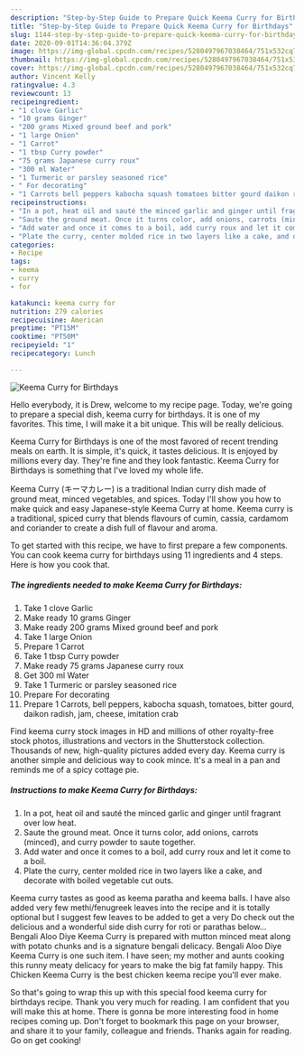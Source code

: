 ```yaml
---
description: "Step-by-Step Guide to Prepare Quick Keema Curry for Birthdays"
title: "Step-by-Step Guide to Prepare Quick Keema Curry for Birthdays"
slug: 1144-step-by-step-guide-to-prepare-quick-keema-curry-for-birthdays
date: 2020-09-01T14:36:04.379Z
image: https://img-global.cpcdn.com/recipes/5280497967038464/751x532cq70/keema-curry-for-birthdays-recipe-main-photo.jpg
thumbnail: https://img-global.cpcdn.com/recipes/5280497967038464/751x532cq70/keema-curry-for-birthdays-recipe-main-photo.jpg
cover: https://img-global.cpcdn.com/recipes/5280497967038464/751x532cq70/keema-curry-for-birthdays-recipe-main-photo.jpg
author: Vincent Kelly
ratingvalue: 4.3
reviewcount: 13
recipeingredient:
- "1 clove Garlic"
- "10 grams Ginger"
- "200 grams Mixed ground beef and pork"
- "1 large Onion"
- "1 Carrot"
- "1 tbsp Curry powder"
- "75 grams Japanese curry roux"
- "300 ml Water"
- "1 Turmeric or parsley seasoned rice"
- " For decorating"
- "1 Carrots bell peppers kabocha squash tomatoes bitter gourd daikon radish jam cheese imitation crab"
recipeinstructions:
- "In a pot, heat oil and sauté the minced garlic and ginger until fragrant over low heat."
- "Saute the ground meat. Once it turns color, add onions, carrots (minced), and curry powder to saute together."
- "Add water and once it comes to a boil, add curry roux and let it come to a boil."
- "Plate the curry, center molded rice in two layers like a cake, and decorate with boiled vegetable cut outs."
categories:
- Recipe
tags:
- keema
- curry
- for

katakunci: keema curry for 
nutrition: 279 calories
recipecuisine: American
preptime: "PT15M"
cooktime: "PT50M"
recipeyield: "1"
recipecategory: Lunch

---
```



![Keema Curry for Birthdays](https://img-global.cpcdn.com/recipes/5280497967038464/751x532cq70/keema-curry-for-birthdays-recipe-main-photo.jpg)

Hello everybody, it is Drew, welcome to my recipe page. Today, we're going to prepare a special dish, keema curry for birthdays. It is one of my favorites. This time, I will make it a bit unique. This will be really delicious.

Keema Curry for Birthdays is one of the most favored of recent trending meals on earth. It is simple, it's quick, it tastes delicious. It is enjoyed by millions every day. They're fine and they look fantastic. Keema Curry for Birthdays is something that I've loved my whole life.

Keema Curry (キーマカレー) is a traditional Indian curry dish made of ground meat, minced vegetables, and spices. Today I&#39;ll show you how to make quick and easy Japanese-style Keema Curry at home. Keema curry is a traditional, spiced curry that blends flavours of cumin, cassia, cardamom and coriander to create a dish full of flavour and aroma.


To get started with this recipe, we have to first prepare a few components. You can cook keema curry for birthdays using 11 ingredients and 4 steps. Here is how you cook that.

<!--inarticleads1-->

##### The ingredients needed to make Keema Curry for Birthdays:

1. Take 1 clove Garlic
1. Make ready 10 grams Ginger
1. Make ready 200 grams Mixed ground beef and pork
1. Take 1 large Onion
1. Prepare 1 Carrot
1. Take 1 tbsp Curry powder
1. Make ready 75 grams Japanese curry roux
1. Get 300 ml Water
1. Take 1 Turmeric or parsley seasoned rice
1. Prepare  For decorating
1. Prepare 1 Carrots, bell peppers, kabocha squash, tomatoes, bitter gourd, daikon radish, jam, cheese, imitation crab


Find keema curry stock images in HD and millions of other royalty-free stock photos, illustrations and vectors in the Shutterstock collection. Thousands of new, high-quality pictures added every day. Keema curry is another simple and delicious way to cook mince. It&#39;s a meal in a pan and reminds me of a spicy cottage pie. 

<!--inarticleads2-->

##### Instructions to make Keema Curry for Birthdays:

1. In a pot, heat oil and sauté the minced garlic and ginger until fragrant over low heat.
1. Saute the ground meat. Once it turns color, add onions, carrots (minced), and curry powder to saute together.
1. Add water and once it comes to a boil, add curry roux and let it come to a boil.
1. Plate the curry, center molded rice in two layers like a cake, and decorate with boiled vegetable cut outs.


Keema curry tastes as good as keema paratha and keema balls. I have also added very few methi/fenugreek leaves into the recipe and it is totally optional but I suggest few leaves to be added to get a very Do check out the delicious and a wonderful side dish curry for roti or parathas below… Bengali Aloo Diye Keema Curry is prepared with mutton minced meat along with potato chunks and is a signature bengali delicacy. Bengali Aloo Diye Keema Curry is one such item. I have seen; my mother and aunts cooking this runny meaty delicacy for years to make the big fat family happy. This Chicken Keema Curry is the best chicken keema recipe you&#39;ll ever make. 

So that's going to wrap this up with this special food keema curry for birthdays recipe. Thank you very much for reading. I am confident that you will make this at home. There is gonna be more interesting food in home recipes coming up. Don't forget to bookmark this page on your browser, and share it to your family, colleague and friends. Thanks again for reading. Go on get cooking!

